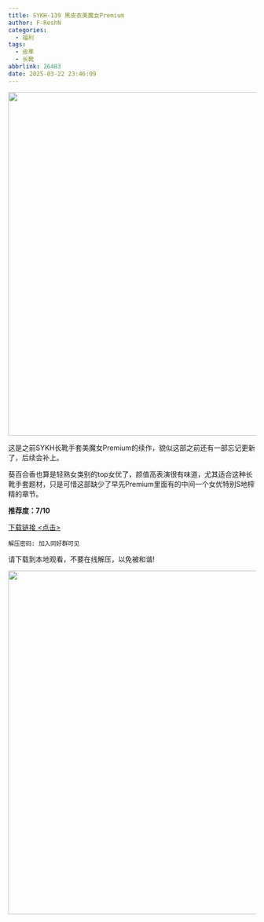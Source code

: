 ```yaml
---
title: SYKH-139 黑皮衣美魔女Premium
author: F-ReshN
categories:
  - 福利
tags:
  - 皮革
  - 长靴
abbrlink: 26483
date: 2025-03-22 23:46:09
---
```


<img width="700px" src="https://cdn.jsdelivr.net/gh/GloveLover/Image-host/longglovelover/2025/SYKH-139.jpg"/>

<!-- more -->

这是之前SYKH长靴手套美魔女Premium的续作，貌似这部之前还有一部忘记更新了，后续会补上。

葵百合香也算是轻熟女类别的top女优了，颜值高表演很有味道，尤其适合这种长靴手套题材，只是可惜这部缺少了早先Premium里面有的中间一个女优特别S地榨精的章节。

**推荐度：7/10**

[下载链接 <点击>](https://pan.baidu.com/s/1-a1QF6nsXwyEXiLaNVoGcg?pwd=rj3k)

`解压密码: 加入同好群可见`

请下载到本地观看，不要在线解压，以免被和谐!

<img width="700px" src="https://cdn.jsdelivr.net/gh/GloveLover/Image-host/longglovelover/2025/SYKH-139.tsv.jpg"/>
